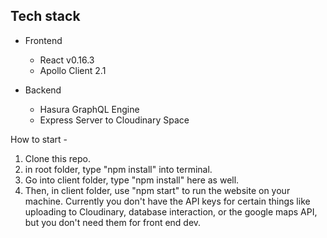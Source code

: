 ## Tech stack

- Frontend

  - React v0.16.3
  - Apollo Client 2.1

- Backend
  - Hasura GraphQL Engine
  - Express Server to Cloudinary Space


How to start - 
1. Clone this repo.
2. in root folder, type "npm install" into terminal.
3. Go into client folder, type "npm install" here as well.
4. Then, in client folder, use "npm start" to run the website on your machine. Currently you don't have the API keys for certain things like uploading to Cloudinary, database interaction, or the google maps API, but you don't need them for front end dev.
